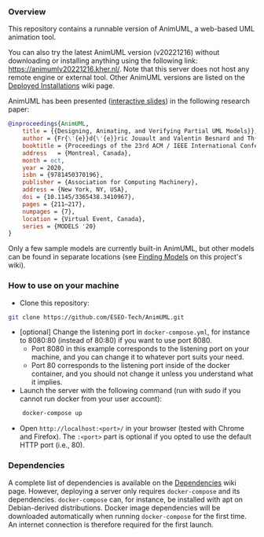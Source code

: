### Overview

This repository contains a runnable version of AnimUML, a web-based UML animation tool.

You can also try the latest AnimUML version (v20221216) without downloading or installing anything using the following link: https://animumlv20221216.kher.nl/.
Note that this server does not host any remote engine or external tool.
Other AnimUML versions are listed on the [Deployed Installations](https://github.com/ESEO-Tech/AnimUML/wiki/Deployed-Installations) wiki page.

AnimUML has been presented ([interactive slides](https://animuml.kher.nl/slides/MODELS2020.html)) in the following research paper:
```bibtex
@inproceedings{AnimUML,
	title = {{Designing, Animating, and Verifying Partial UML Models}},
	author = {Fr{\'{e}}d{\'{e}}ric Jouault and Valentin Besnard and Th{\'{e}}o {Le Calvar} and Ciprian Teodorov and Matthias Brun and J{\'{e}}r{\^{o}}me Delatour},
	booktitle = {Proceedings of the 23rd ACM / IEEE International Conference on Model Driven Engineering Languages and Systems (MODELS 2020)},
	address   = {Montreal, Canada},
	month = oct,
	year = 2020,
	isbn = {9781450370196},
	publisher = {Association for Computing Machinery},
	address = {New York, NY, USA},
	doi = {10.1145/3365438.3410967},
	pages = {211–217},
	numpages = {7},
	location = {Virtual Event, Canada},
	series = {MODELS '20}
}
```
Only a few sample models are currently built-in AnimUML, but other models can be found in separate locations (see [Finding Models](https://github.com/ESEO-Tech/AnimUML/wiki/Finding-Models) on this project's wiki).


### How to use on your machine

- Clone this repository:
```bash
git clone https://github.com/ESEO-Tech/AnimUML.git
```
- [optional] Change the listening port in `docker-compose.yml`, for instance to 8080:80 (instead of 80:80) if you want to use port 8080.
	- Port 8080 in this example corresponds to the listening port on your machine, and you can change it to whatever port suits your need.
	- Port 80 corresponds to the listening port inside of the docker container, and you should not change it unless you understand what it implies.
- Launch the server with the following command (run with sudo if you cannot run docker from your user account):
```bash
	docker-compose up
```
- Open `http://localhost:<port>/` in your browser (tested with Chrome and Firefox).
The `:<port>` part is optional if you opted to use the default HTTP port (i.e., 80).


### Dependencies

A complete list of dependencies is available on the [Dependencies](https://github.com/ESEO-Tech/AnimUML/wiki/Dependencies) wiki page.
However, deploying a server only requires `docker-compose` and its dependencies.
`docker-compose` can, for instance, be installed with apt on Debian-derived distributions.
Docker image dependencies will be downloaded automatically when running `docker-compose` for the first time. An internet connection is therefore required for the first launch.



